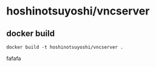 hoshinotsuyoshi/vncserver
=====

## docker build

```
docker build -t hoshinotsuyoshi/vncserver .

```


fafafa